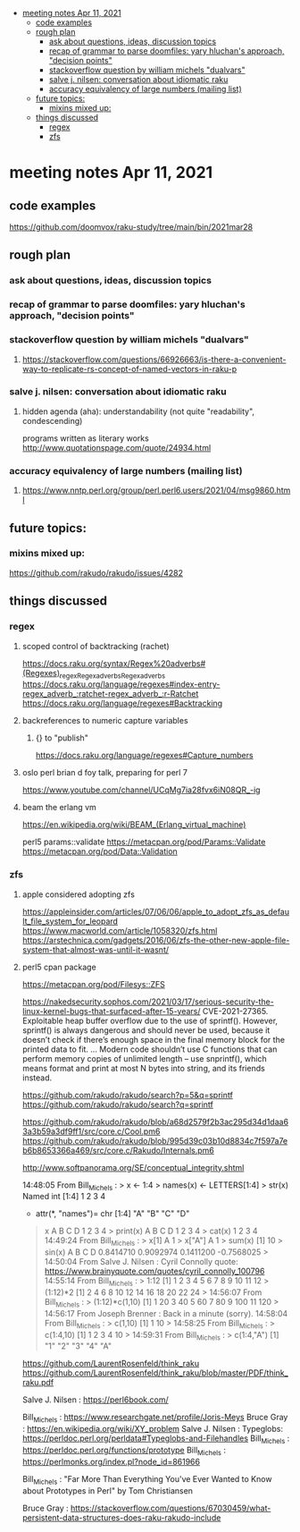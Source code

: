 - [meeting notes Apr 11, 2021](#org5213d13)
  - [code examples](#org6170fdb)
  - [rough plan](#orgf178bac)
    - [ask about questions, ideas, discussion topics](#org8cf8179)
    - [recap of grammar to parse doomfiles: yary hluchan's approach, "decision points"](#orgbd00f71)
    - [stackoverflow question by william michels "dualvars"](#org81dc5fd)
    - [salve j. nilsen: conversation about idiomatic raku](#orgb0e36bc)
    - [accuracy equivalency of large numbers (mailing list)](#orgd1ad3b4)
  - [future topics:](#orgdfbc661)
    - [mixins mixed up:](#org32e6a22)
  - [things discussed](#orgc4a5103)
    - [regex](#org575dfe8)
    - [zfs](#org9048d10)


<a id="org5213d13"></a>

# meeting notes Apr 11, 2021


<a id="org6170fdb"></a>

## code examples

<https://github.com/doomvox/raku-study/tree/main/bin/2021mar28>


<a id="orgf178bac"></a>

## rough plan


<a id="org8cf8179"></a>

### ask about questions, ideas, discussion topics


<a id="orgbd00f71"></a>

### recap of grammar to parse doomfiles: yary hluchan's approach, "decision points"


<a id="org81dc5fd"></a>

### stackoverflow question by william michels "dualvars"

1.  <https://stackoverflow.com/questions/66926663/is-there-a-convenient-way-to-replicate-rs-concept-of-named-vectors-in-raku-p>


<a id="orgb0e36bc"></a>

### salve j. nilsen: conversation about idiomatic raku

1.  hidden agenda (aha): understandability (not quite "readability", condescending)

    programs written as literary works <http://www.quotationspage.com/quote/24934.html>


<a id="orgd1ad3b4"></a>

### accuracy equivalency of large numbers (mailing list)

1.  <https://www.nntp.perl.org/group/perl.perl6.users/2021/04/msg9860.html>


<a id="orgdfbc661"></a>

## future topics:


<a id="org32e6a22"></a>

### mixins mixed up:

<https://github.com/rakudo/rakudo/issues/4282>


<a id="orgc4a5103"></a>

## things discussed


<a id="org575dfe8"></a>

### regex

1.  scoped control of backtracking (rachet)

    <https://docs.raku.org/syntax/Regex%20adverbs#(Regexes)><sub>regex</sub><sub>Regex</sub><sub>adverbs</sub><sub>Regex</sub><sub>adverbs</sub> <https://docs.raku.org/language/regexes#index-entry-regex_adverb_:ratchet-regex_adverb_:r-Ratchet> <https://docs.raku.org/language/regexes#Backtracking>

2.  backreferences to numeric capture variables

    1.  {} to "publish"
    
        <https://docs.raku.org/language/regexes#Capture_numbers>

3.  oslo perl brian d foy talk, preparing for perl 7

    <https://www.youtube.com/channel/UCqMg7ia28fvx6iN08QR_-ig>

4.  beam the erlang vm

    <https://en.wikipedia.org/wiki/BEAM_(Erlang_virtual_machine)>
    
    perl5 params::validate <https://metacpan.org/pod/Params::Validate> <https://metacpan.org/pod/Data::Validation>


<a id="org9048d10"></a>

### zfs

1.  apple considered adopting zfs

    <https://appleinsider.com/articles/07/06/06/apple_to_adopt_zfs_as_default_file_system_for_leopard> <https://www.macworld.com/article/1058320/zfs.html> <https://arstechnica.com/gadgets/2016/06/zfs-the-other-new-apple-file-system-that-almost-was-until-it-wasnt/>

2.  perl5 cpan package

    <https://metacpan.org/pod/Filesys::ZFS>
    
    <https://nakedsecurity.sophos.com/2021/03/17/serious-security-the-linux-kernel-bugs-that-surfaced-after-15-years/> CVE-2021-27365. Exploitable heap buffer overflow due to the use of sprintf(). However, sprintf() is always dangerous and should never be used, because it doesn’t check if there’s enough space in the final memory block for the printed data to fit. &#x2026; Modern code shouldn’t use C functions that can perform memory copies of unlimited length – use snprintf(), which means format and print at most N bytes into string, and its friends instead.
    
    <https://github.com/rakudo/rakudo/search?p=5&q=sprintf> <https://github.com/rakudo/rakudo/search?q=sprintf>
    
    <https://github.com/rakudo/rakudo/blob/a68d2579f2b3ac295d34d1daa63a3b59a3df9ff1/src/core.c/Cool.pm6> <https://github.com/rakudo/rakudo/blob/995d39c03b10d8834c7f597a7eb6b8653366a469/src/core.c/Rakudo/Internals.pm6>
    
    <http://www.softpanorama.org/SE/conceptual_integrity.shtml>
    
    14:48:05 From Bill<sub>Michels</sub> : > x <- 1:4 > names(x) <- LETTERS[1:4] > str(x) Named int [1:4] 1 2 3 4
    
    -   attr(\*, "names")= chr [1:4] "A" "B" "C" "D"
    
    > x A B C D 1 2 3 4 > print(x) A B C D 1 2 3 4 > cat(x) 1 2 3 4 14:49:24 From Bill<sub>Michels</sub> : > x[1] A 1 > x["A"] A 1 > sum(x) [1] 10 > sin(x) A B C D 0.8414710 0.9092974 0.1411200 -0.7568025 > 14:50:04 From Salve J. Nilsen : Cyril Connolly quote: <https://www.brainyquote.com/quotes/cyril_connolly_100796> 14:55:14 From Bill<sub>Michels</sub> : > 1:12 [1] 1 2 3 4 5 6 7 8 9 10 11 12 > (1:12)\*2 [1] 2 4 6 8 10 12 14 16 18 20 22 24 > 14:56:07 From Bill<sub>Michels</sub> : > (1:12)\*c(1,10) [1] 1 20 3 40 5 60 7 80 9 100 11 120 > 14:56:17 From Joseph Brenner : Back in a minute (sorry). 14:58:04 From Bill<sub>Michels</sub> : > c(1,10) [1] 1 10 > 14:58:25 From Bill<sub>Michels</sub> : > c(1:4,10) [1] 1 2 3 4 10 > 14:59:31 From Bill<sub>Michels</sub> : > c(1:4,"A") [1] "1" "2" "3" "4" "A"
    
    <https://github.com/LaurentRosenfeld/think_raku> <https://github.com/LaurentRosenfeld/think_raku/blob/master/PDF/think_raku.pdf>
    
    Salve J. Nilsen : <https://perl6book.com/>
    
    Bill<sub>Michels</sub> : <https://www.researchgate.net/profile/Joris-Meys> Bruce Gray : <https://en.wikipedia.org/wiki/XY_problem> Salve J. Nilsen : Typeglobs: <https://perldoc.perl.org/perldata#Typeglobs-and-Filehandles> Bill<sub>Michels</sub> : <https://perldoc.perl.org/functions/prototype> Bill<sub>Michels</sub> : <https://perlmonks.org/index.pl?node_id=861966>
    
    Bill<sub>Michels</sub> : "Far More Than Everything You've Ever Wanted to Know about Prototypes in Perl" by Tom Christiansen
    
    Bruce Gray : <https://stackoverflow.com/questions/67030459/what-persistent-data-structures-does-raku-rakudo-include>

